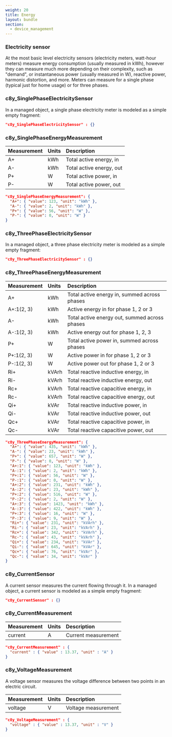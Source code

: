 ```yaml
---
weight: 20
title: Energy
layout: bundle
section: 
  - device_management
---
```


### Electricity sensor

At the most basic level electricity sensors (electricity meters, watt-hour meters) measure energy consumption (usually measured in kWh), however they can measure much more depending on their complexity, such as "demand", or instantaneous power (usually measured in W), reactive power, harmonic distortion, and more. Meters can measure for a single phase (typical just for home usage) or for three phases.

### c8y\_SinglePhaseElectricitySensor

In a managed object, a single phase electricity meter is modeled as a simple empty fragment:

```json
"c8y_SinglePhaseElectricitySensor" : {}
```

### c8y\_SinglePhaseEnergyMeasurement

|Measurement|Units|Description|
|:----------|:----|:----------|
|A+|kWh|Total active energy, in|
|A-|kWh|Total active energy, out|
|P+|W|Total active power, in|
|P-|W|Total active power, out|

```json
"c8y_SinglePhaseEnergyMeasurement": {
  "A+": { "value": 123, "unit": "kWh" },
  "A-": { "value": 2, "unit": "kWh" },
  "P+": { "value": 56, "unit": "W" },
  "P-": { "value": 0, "unit": "W" }
}
```

### c8y\_ThreePhaseElectricitySensor

In a managed object, a three phase electricity meter is modeled as a simple empty fragment:

```json
"c8y_ThreePhaseElectricitySensor" : {}
```

### c8y_ThreePhaseEnergyMeasurement

|Measurement|Units|Description|
|:----------|:----|:----------|
|A+|kWh|Total active energy in, summed across phases|
|A+:1(2, 3)|kWh|Active energy in for phase 1, 2 or 3|
|A-|kWh|Total active energy out, summed across phases|
|A-:1(2, 3)|kWh|Active energy out for phase 1, 2, 3|
|P+|W|Total active power in, summed across phases|
|P+:1(2, 3)|W|Active power in for phase 1, 2 or 3|
|P-:1(2, 3)|W|Active power out for phase 1, 2 or 3|
|Ri+|kVArh|Total reactive inductive energy, in|
|Ri-|kVArh|Total reactive inductive energy, out|
|Rc+|kVArh|Total reactive capacitive energy, in|
|Rc-|kVArh|Total reactive capacitive energy, out|
|Qi+|kVAr|Total reactive inductive power, in|
|Qi-|kVAr|Total reactive inductive power, out|
|Qc+|kVAr|Total reactive capacitive power, in|
|Qc-|kVAr|Total reactive capacitive power, out|

```json
"c8y_ThreePhaseEnergyMeasurement": {
  "A+": { "value": 435, "unit": "kWh" },
  "A-": { "value": 23, "unit": "kWh" },
  "P+": { "value": 657, "unit": "W" },
  "P-": { "value": 0, "unit": "W" },
  "A+:1": { "value": 123, "unit": "kWh" },
  "A-:1": { "value": 2, "unit": "kWh" },
  "P+:1": { "value": 56, "unit": "W" },
  "P-:1": { "value": 0, "unit": "W" },
  "A+:2": { "value": 231, "unit": "kWh" },
  "A-:2": { "value": 23, "unit": "kWh" },
  "P+:2": { "value": 516, "unit": "W" },
  "P-:2": { "value": 2, "unit": "W" },
  "A+:3": { "value": 1423, "unit": "kWh" },
  "A-:3": { "value": 422, "unit": "kWh" },
  "P+:3": { "value": 16, "unit": "W" },
  "P-:3": { "value": 9, "unit": "W" },
  "Ri+": { "value": 231, "unit": "kVArh" },
  "Ri-": { "value": 23, "unit": "kVArh" },
  "Rc+": { "value": 342, "unit": "kVArh" },
  "Rc-": { "value": 43, "unit": "kVArh" },
  "Qi+": { "value": 234, "unit": "kVAr" },
  "Qi-": { "value": 645, "unit": "kVAr" },
  "Qc+": { "value": 76, "unit": "kVAr" },
  "Qc-": { "value": 34, "unit": "kVAr" }
}
```

### c8y\_CurrentSensor

A current sensor measures the current flowing through it.
In a managed object, a current sensor is modeled as a simple empty fragment:

```json
"c8y_CurrentSensor" : {}
```

### c8y\_CurrentMeasurement

|Measurement|Units|Description|
|:----------|:----|:----------|
|current|A|Current measurement|

```json
"c8y_CurrentMeasurement" : {
  "current" : { "value" : 13.37, "unit" : "A" }
}
```

### c8y\_VoltageMeasurement

A voltage sensor measures the voltage difference between two points in an electric circuit.

|Measurement|Units|Description|
|:----------|:----|:----------|
|voltage|V|Voltage measurement|

```json
"c8y_VoltageMeasurement" : {
  "voltage" : { "value" : 13.37, "unit" : "V" }
}
```
